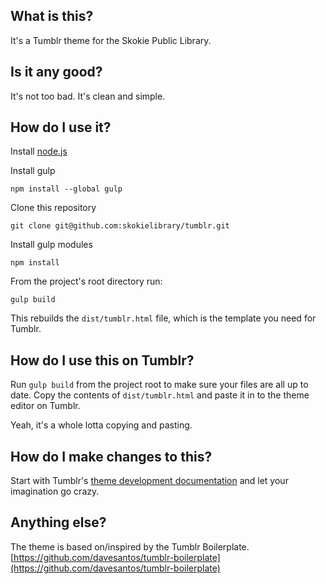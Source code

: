 ## What is this?

It's a Tumblr theme for the Skokie Public Library.

## Is it any good?

It's not too bad. It's clean and simple.

## How do I use it?

Install [node.js](https://nodejs.org/download/)

Install gulp

`npm install --global gulp`

Clone this repository

`git clone git@github.com:skokielibrary/tumblr.git`

Install gulp modules

`npm install`

From the project's root directory run:

`gulp build`

This rebuilds the `dist/tumblr.html` file, which is the template you need for Tumblr.

## How do I use this on Tumblr?

Run `gulp build` from the project root to make sure your files are all up to date. Copy the contents of `dist/tumblr.html` and paste it in to the theme editor on Tumblr.

Yeah, it's a whole lotta copying and pasting.

## How do I make changes to this?

Start with Tumblr's [theme development documentation](https://www.tumblr.com/docs/en/custom_themes) and let your imagination go crazy.

## Anything else?

The theme is based on/inspired by the Tumblr Boilerplate. [https://github.com/davesantos/tumblr-boilerplate](https://github.com/davesantos/tumblr-boilerplate)
